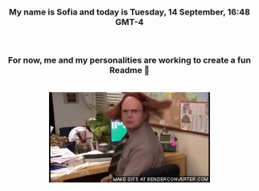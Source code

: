 


<div align="center">
<h3 >My name is Sofia and today is Tuesday, 14 September, 16:48 GMT-4</h3><br>
<h3 >For now, me and my personalities are working to create a fun Readme 👋
</h3><br>
<img src='img/dwight.gif' alt='working...'/>
</div>
